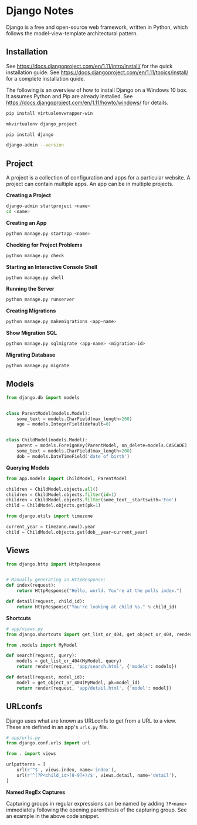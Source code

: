 # Django Notes

Django is a free and open-source web framework, written in Python, which
follows the model-view-template architectural pattern.


## Installation

See https://docs.djangoproject.com/en/1.11/intro/install/ for the quick
installation guide.  See
https://docs.djangoproject.com/en/1.11/topics/install/ for a complete
installation quide.

The following is an overview of how to install Django on a Windows 10 box.
It assumes Python and Pip are already installed.  See
https://docs.djangoproject.com/en/1.11/howto/windows/ for details.

```sh
pip install virtualenvwrapper-win
```

```sh
mkvirtualenv django_project
```

```sh
pip install django
```

```sh
django-admin --version
```


## Project

A project is a collection of configuration and apps for a particular website.
A project can contain multiple apps.  An app can be in multiple projects.

**Creating a Project**

```sh
django-admin startproject <name>
cd <name>
```

**Creating an App**

```sh
python manage.py startapp <name>
```

**Checking for Project Problems**

```sh
python manage.py check
```

**Starting an Interactive Console Shell**

```sh
python manage.py shell
```

**Running the Server**

```sh
python manage.py runserver
```

**Creating Migrations**

```sh
python manage.py makemigrations <app-name>
```

**Show Migration SQL**

```sh
python manage.py sqlmigrate <app-name> <migration-id>
```

**Migrating Database**

```sh
python manage.py migrate
```


## Models

```python
from django.db import models


class ParentModel(models.Model):
    some_text = models.CharField(max_length=200)
    age = models.IntegerField(default=0)


class ChildModel(models.Model):
    parent = models.ForeignKey(ParentModel, on_delete=models.CASCADE)
    some_text = models.CharField(max_length=200)
    dob = models.DateTimeField('date of birth')

```

**Querying Models**

```python
from app.models import ChildModel, ParentModel

children = ChildModel.objects.all()
children = ChildModel.objects.filter(id=1)
children = ChildModel.objects.filter(some_text__startswith='Foo')
child = ChildModel.objects.get(pk=1)

from django.utils import timezone

current_year = timezone.now().year
child = ChildModel.objects.get(dob__year=current_year)
```

## Views

```python
from django.http import HttpResponse


# Manually generating an HttpResponse:
def index(request):
    return HttpResponse("Hello, world. You're at the polls index.")

def detail(request, child_id):
    return HttpResponse("You're looking at child %s." % child_id)
```

**Shortcuts**

```python
# app/views.py
from django.shortcuts import get_list_or_404, get_object_or_404, render

from .models import MyModel

def search(request, query):
    models = get_list_or_404(MyModel, query)
    return render(request, 'app/search.html', {'models': models})

def detail(request, model_id):
    model = get_object_or_404(MyModel, pk=model_id)
    return render(request, 'app/detail.html', {'model': model})
```


## URLconfs

Django uses what are known as URLconfs to get from a URL to a view.  These are
defined in an app's `urls.py` file.

```python
# app/urls.py
from django.conf.urls import url

from . import views

urlpatterns = [
    url(r'^$', views.index, name='index'),
    url(r'^(?P<child_id>[0-9]+)/$', views.detail, name='detail'),
]

```

**Named RegEx Captures**

Capturing groups in regular expressions can be named by adding `?P<name>`
immediately following the opening parenthesis of the capturing group.  See an
example in the above code snippet.
